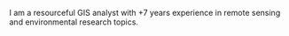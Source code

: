 I am a resourceful GIS analyst with +7 years experience in remote sensing and environmental research topics.
 

<!---
karlruf/karlruf is a ✨ special ✨ repository because its `README.md` (this file) appears on your GitHub profile.
You can click the Preview link to take a look at your changes.
--->
